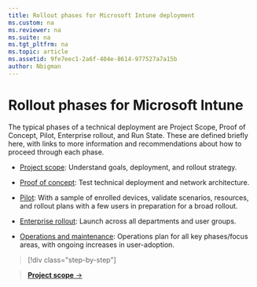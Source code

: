 ```yaml
---
title: Rollout phases for Microsoft Intune deployment
ms.custom: na
ms.reviewer: na
ms.suite: na
ms.tgt_pltfrm: na
ms.topic: article
ms.assetid: 9fe7eec1-2a6f-404e-8614-977527a7a15b
author: Nbigman
---
```


# Rollout phases for Microsoft Intune
The typical phases of a technical deployment are Project Scope, Proof of Concept, Pilot, Enterprise rollout, and Run State. These are defined briefly here, with links to more information and recommendations about how to proceed through each phase.

<!--these phase descriptions below are way too short -->

-   [Project scope](project-scope.md): Understand goals, deployment, and rollout strategy.

-   [Proof of concept](proof-of-concept.md): Test technical deployment and network architecture.

-   [Pilot](pilot.md): With a sample of enrolled devices, validate scenarios, resources, and rollout plans with a few users in preparation for a broad rollout.

-   [Enterprise rollout](enterprise-rollout.md): Launch across all departments and user groups.

-   [Operations and maintenance](operations-and-maintenance.md): Operations plan for all key phases/focus areas, with ongoing increases in user-adoption.

<!--
These should be linked to topics in the plan & design section once it is back in the TOC
## Rolling out policies and apps
These topics will help you plan for the rollout of new policies and apps:
-   **[Roll out policies](policy-rollout.md)**

-   **[Roll out apps](application-rollout.md)**
-->


>[!div class="step-by-step"]

>[**Project scope** &rarr;](project-scope.md)  
